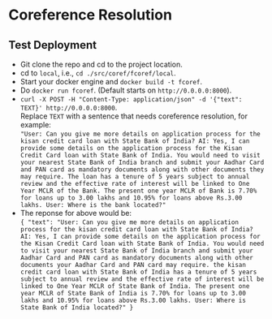 # Coreference Resolution

## Test Deployment

- Git clone the repo and cd to the project location.
- cd to `local`, i.e., `cd ./src/coref/fcoref/local`.
- Start your docker engine and `docker build -t fcoref`.
- Do `docker run fcoref`. (Default starts on `http://0.0.0.0:8000`).
- `curl -X POST -H "Content-Type: application/json" -d '{"text": TEXT}' http://0.0.0.0:8000`. <br> Replace `TEXT` with a sentence that needs coreference resolution, for example: <br> `"User: Can you give me more details on application process for the kisan credit card loan with State Bank of India? AI: Yes, I can provide some details on the application process for the Kisan Credit Card loan with State Bank of India. You would need to visit your nearest State Bank of India branch and submit your Aadhar Card and PAN card as mandatory documents along with other documents they may require. The loan has a tenure of 5 years subject to annual review and the effective rate of interest will be linked to One Year MCLR of the Bank. The present one year MCLR of Bank is 7.70% for loans up to 3.00 lakhs and 10.95% for loans above Rs.3.00 lakhs. User: Where is the bank located?"`
- The reponse for above would be: <br>
`
{
    "text": "User: Can you give me more details on application process for the kisan credit card loan with State Bank of India? AI: Yes, I can provide some details on the application process for the Kisan Credit Card loan with State Bank of India. You would need to visit your nearest State Bank of India branch and submit your Aadhar Card and PAN card as mandatory documents along with other documents your Aadhar Card and PAN card may require. the kisan credit card loan with State Bank of India has a tenure of 5 years subject to annual review and the effective rate of interest will be linked to One Year MCLR of State Bank of India. The present one year MCLR of State Bank of India is 7.70% for loans up to 3.00 lakhs and 10.95% for loans above Rs.3.00 lakhs. User: Where is State Bank of India located?"
}
`

